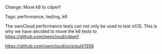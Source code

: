 Change: Move k6 to cdperf

Tags: performance, testing, k6

The ownCloud performance tests can not only be used to test oCIS.
This is why we have decided to move the k6 tests to https://github.com/owncloud/cdperf  

https://github.com/owncloud/ocis/pull/1358
